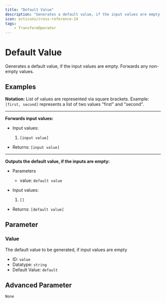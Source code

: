 ```yaml
---
title: "Default Value"
description: "Generates a default value, if the input values are empty. Forwards any non-empty values."
icon: octicons/cross-reference-24
tags: 
    - TransformOperator
---
```

# Default Value
<!-- This file was generated - DO NOT CHANGE IT MANUALLY -->



Generates a default value, if the input values are empty. Forwards any non-empty values.

## Examples

**Notation:** List of values are represented via square brackets. Example: `[first, second]` represents a list of two values "first" and "second".

---
**Forwards input values:**

* Input values:
    1. `[input value]`

* Returns: `[input value]`


---
**Outputs the default value, if the inputs are empty:**

* Parameters
    * value: `default value`

* Input values:
    1. `[]`

* Returns: `[default value]`




## Parameter

### Value

The default value to be generated, if input values are empty

- ID: `value`
- Datatype: `string`
- Default Value: `default`





## Advanced Parameter

`None`